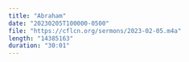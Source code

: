 ```yaml
---
title: "Abraham"
date: "20230205T100000-0500"
file: "https://cflcn.org/sermons/2023-02-05.m4a"
length: "14385163"
duration: "30:01"
---
```

